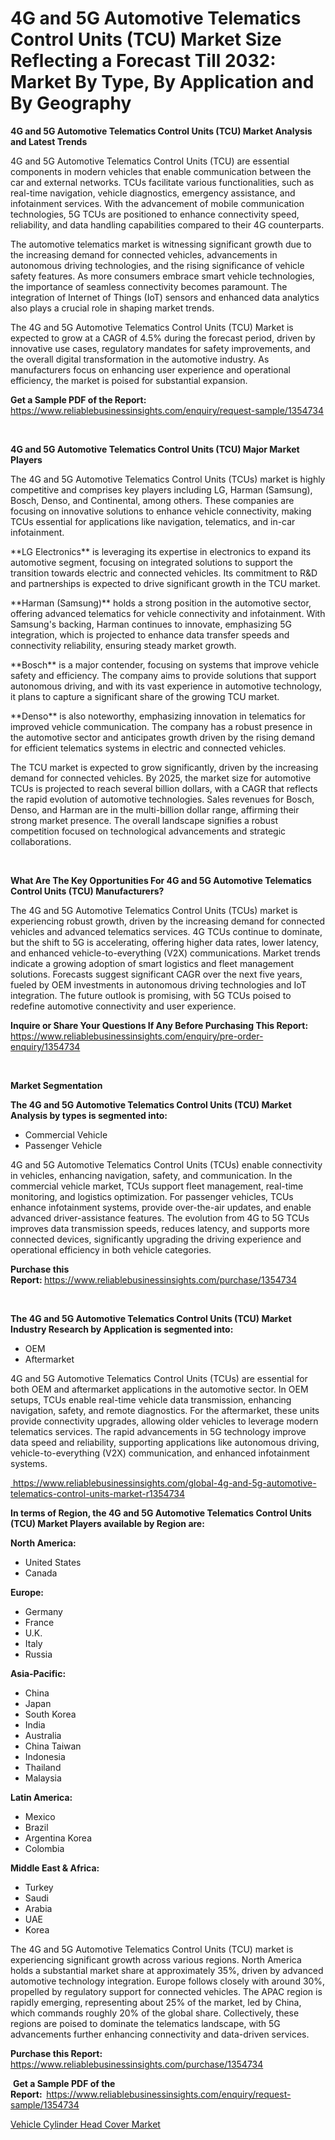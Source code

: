 <p><h1>4G and 5G Automotive Telematics Control Units (TCU) Market Size Reflecting a Forecast Till 2032: Market By Type, By Application and By Geography</h1></p><p><strong>4G and 5G Automotive Telematics Control Units (TCU) Market Analysis and Latest Trends</strong></p>
<p><p>4G and 5G Automotive Telematics Control Units (TCU) are essential components in modern vehicles that enable communication between the car and external networks. TCUs facilitate various functionalities, such as real-time navigation, vehicle diagnostics, emergency assistance, and infotainment services. With the advancement of mobile communication technologies, 5G TCUs are positioned to enhance connectivity speed, reliability, and data handling capabilities compared to their 4G counterparts.</p><p>The automotive telematics market is witnessing significant growth due to the increasing demand for connected vehicles, advancements in autonomous driving technologies, and the rising significance of vehicle safety features. As more consumers embrace smart vehicle technologies, the importance of seamless connectivity becomes paramount. The integration of Internet of Things (IoT) sensors and enhanced data analytics also plays a crucial role in shaping market trends.</p><p>The 4G and 5G Automotive Telematics Control Units (TCU) Market is expected to grow at a CAGR of 4.5% during the forecast period, driven by innovative use cases, regulatory mandates for safety improvements, and the overall digital transformation in the automotive industry. As manufacturers focus on enhancing user experience and operational efficiency, the market is poised for substantial expansion.</p></p>
<p><strong>Get a Sample PDF of the Report:&nbsp;</strong> <a href="https://www.reliablebusinessinsights.com/enquiry/request-sample/1354734?utm_campaign=3177&utm_medium=2&utm_source=Github&utm_content=ia&utm_term=31032025&utm_id=4g-and-5g-automotive-telematics-control-units-tcu">https://www.reliablebusinessinsights.com/enquiry/request-sample/1354734</a></p>
<p>&nbsp;</p>
<p><strong>4G and 5G Automotive Telematics Control Units (TCU) Major Market Players</strong></p>
<p><p>The 4G and 5G Automotive Telematics Control Units (TCUs) market is highly competitive and comprises key players including LG, Harman (Samsung), Bosch, Denso, and Continental, among others. These companies are focusing on innovative solutions to enhance vehicle connectivity, making TCUs essential for applications like navigation, telematics, and in-car infotainment.</p><p>**LG Electronics** is leveraging its expertise in electronics to expand its automotive segment, focusing on integrated solutions to support the transition towards electric and connected vehicles. Its commitment to R&D and partnerships is expected to drive significant growth in the TCU market.</p><p>**Harman (Samsung)** holds a strong position in the automotive sector, offering advanced telematics for vehicle connectivity and infotainment. With Samsung's backing, Harman continues to innovate, emphasizing 5G integration, which is projected to enhance data transfer speeds and connectivity reliability, ensuring steady market growth.</p><p>**Bosch** is a major contender, focusing on systems that improve vehicle safety and efficiency. The company aims to provide solutions that support autonomous driving, and with its vast experience in automotive technology, it plans to capture a significant share of the growing TCU market.</p><p>**Denso** is also noteworthy, emphasizing innovation in telematics for improved vehicle communication. The company has a robust presence in the automotive sector and anticipates growth driven by the rising demand for efficient telematics systems in electric and connected vehicles.</p><p>The TCU market is expected to grow significantly, driven by the increasing demand for connected vehicles. By 2025, the market size for automotive TCUs is projected to reach several billion dollars, with a CAGR that reflects the rapid evolution of automotive technologies. Sales revenues for Bosch, Denso, and Harman are in the multi-billion dollar range, affirming their strong market presence. The overall landscape signifies a robust competition focused on technological advancements and strategic collaborations.</p></p>
<p>&nbsp;</p>
<p><strong>What Are The Key Opportunities For 4G and 5G Automotive Telematics Control Units (TCU) Manufacturers?</strong></p>
<p><p>The 4G and 5G Automotive Telematics Control Units (TCUs) market is experiencing robust growth, driven by the increasing demand for connected vehicles and advanced telematics services. 4G TCUs continue to dominate, but the shift to 5G is accelerating, offering higher data rates, lower latency, and enhanced vehicle-to-everything (V2X) communications. Market trends indicate a growing adoption of smart logistics and fleet management solutions. Forecasts suggest significant CAGR over the next five years, fueled by OEM investments in autonomous driving technologies and IoT integration. The future outlook is promising, with 5G TCUs poised to redefine automotive connectivity and user experience.</p></p>
<p><strong>Inquire or Share Your Questions If Any Before Purchasing This Report:</strong> <a href="https://www.reliablebusinessinsights.com/enquiry/pre-order-enquiry/1354734?utm_campaign=3177&utm_medium=2&utm_source=Github&utm_content=ia&utm_term=31032025&utm_id=4g-and-5g-automotive-telematics-control-units-tcu">https://www.reliablebusinessinsights.com/enquiry/pre-order-enquiry/1354734</a></p>
<p>&nbsp;</p>
<p><strong>Market Segmentation</strong></p>
<p><strong>The 4G and 5G Automotive Telematics Control Units (TCU) Market Analysis by types is segmented into:</strong></p>
<p><ul><li>Commercial Vehicle</li><li>Passenger Vehicle</li></ul></p>
<p><p>4G and 5G Automotive Telematics Control Units (TCUs) enable connectivity in vehicles, enhancing navigation, safety, and communication. In the commercial vehicle market, TCUs support fleet management, real-time monitoring, and logistics optimization. For passenger vehicles, TCUs enhance infotainment systems, provide over-the-air updates, and enable advanced driver-assistance features. The evolution from 4G to 5G TCUs improves data transmission speeds, reduces latency, and supports more connected devices, significantly upgrading the driving experience and operational efficiency in both vehicle categories.</p></p>
<p><strong>Purchase this Report:&nbsp;</strong><a href="https://www.reliablebusinessinsights.com/purchase/1354734?utm_campaign=3177&utm_medium=2&utm_source=Github&utm_content=ia&utm_term=31032025&utm_id=4g-and-5g-automotive-telematics-control-units-tcu">https://www.reliablebusinessinsights.com/purchase/1354734</a></p>
<p>&nbsp;</p>
<p><strong>The 4G and 5G Automotive Telematics Control Units (TCU) Market Industry Research by Application is segmented into:</strong></p>
<p><ul><li>OEM</li><li>Aftermarket</li></ul></p>
<p><p>4G and 5G Automotive Telematics Control Units (TCUs) are essential for both OEM and aftermarket applications in the automotive sector. In OEM setups, TCUs enable real-time vehicle data transmission, enhancing navigation, safety, and remote diagnostics. For the aftermarket, these units provide connectivity upgrades, allowing older vehicles to leverage modern telematics services. The rapid advancements in 5G technology improve data speed and reliability, supporting applications like autonomous driving, vehicle-to-everything (V2X) communication, and enhanced infotainment systems.</p></p>
<p><a href="https://www.reliablebusinessinsights.com/global-4g-and-5g-automotive-telematics-control-units-market-r1354734?utm_campaign=3177&utm_medium=2&utm_source=Github&utm_content=ia&utm_term=31032025&utm_id=4g-and-5g-automotive-telematics-control-units-tcu">&nbsp;https://www.reliablebusinessinsights.com/global-4g-and-5g-automotive-telematics-control-units-market-r1354734</a></p>
<p><strong>In terms of Region, the 4G and 5G Automotive Telematics Control Units (TCU) Market Players available by Region are:</strong></p>
<p>
    <p> <strong> North America: </strong>
        <ul>
            <li>United States</li>
            <li>Canada</li>
        </ul>
        </p> 
    <p> <strong> Europe: </strong>
        <ul>
            <li>Germany</li>
            <li>France</li>
            <li>U.K.</li>
            <li>Italy</li>
            <li>Russia</li>
        </ul>
        </p> 
    <p> <strong> Asia-Pacific: </strong>
        <ul>
            <li>China</li>
            <li>Japan</li>
            <li>South Korea</li>
            <li>India</li>
            <li>Australia</li>
            <li>China Taiwan</li>
            <li>Indonesia</li>
            <li>Thailand</li>
            <li>Malaysia</li>
        </ul>
        </p> 
    <p> <strong> Latin America: </strong>
        <ul>
            <li>Mexico</li>
            <li>Brazil</li>
            <li>Argentina Korea</li>
            <li>Colombia</li>
        </ul>
        </p> 
    <p> <strong> Middle East & Africa: </strong>
        <ul>
            <li>Turkey</li>
            <li>Saudi</li>
            <li>Arabia</li>
            <li>UAE</li>
            <li>Korea</li>
        </ul>
    </p>
    </p>
<p><p>The 4G and 5G Automotive Telematics Control Units (TCU) market is experiencing significant growth across various regions. North America holds a substantial market share at approximately 35%, driven by advanced automotive technology integration. Europe follows closely with around 30%, propelled by regulatory support for connected vehicles. The APAC region is rapidly emerging, representing about 25% of the market, led by China, which commands roughly 20% of the global share. Collectively, these regions are poised to dominate the telematics landscape, with 5G advancements further enhancing connectivity and data-driven services.</p></p>
<p><strong>Purchase this Report: </strong><a href="https://www.reliablebusinessinsights.com/purchase/1354734?utm_campaign=3177&utm_medium=2&utm_source=Github&utm_content=ia&utm_term=31032025&utm_id=4g-and-5g-automotive-telematics-control-units-tcu">https://www.reliablebusinessinsights.com/purchase/1354734</a></p>
<p>&nbsp;<strong>Get a Sample PDF of the Report:&nbsp;&nbsp;</strong><a href="https://www.reliablebusinessinsights.com/enquiry/request-sample/1354734?utm_campaign=3177&utm_medium=2&utm_source=Github&utm_content=ia&utm_term=31032025&utm_id=4g-and-5g-automotive-telematics-control-units-tcu">https://www.reliablebusinessinsights.com/enquiry/request-sample/1354734</a></p>
<p><strong></strong></p>
<p><p><a href="https://github.com/lefiobakali/Market-Research-Report-List-1/blob/main/vehicle-cylinder-head-cover-market.md?utm_campaign=3177&utm_medium=2&utm_source=Github&utm_content=ia&utm_term=31032025&utm_id=4g-and-5g-automotive-telematics-control-units-tcu">Vehicle Cylinder Head Cover Market</a></p></p>